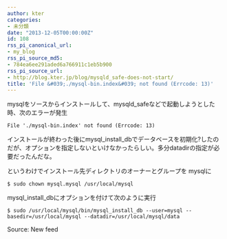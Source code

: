 ```yaml
---
author: kter
categories:
- 未分類
date: "2013-12-05T00:00:00Z"
id: 108
rss_pi_canonical_url:
- my_blog
rss_pi_source_md5:
- 784ea6ee291aded6a766911c1eb5b900
rss_pi_source_url:
- http://blog.kter.jp/blog/mysqld_safe-does-not-start/
title: 'File &#039;./mysql-bin.index&#039; not found (Errcode: 13)'
---
```

mysqlをソースからインストールして、mysqld_safeなどで起動しようとした時、次のエラーが発生

<div class="highlight">
  <pre><code class="language-">File './mysql-bin.index' not found (Errcode: 13)
</code></pre>
</div>

インストールが終わった後にmysql_install_dbでデータベースを初期化?したのだが、オプションを指定しないといけなかったらしい。多分datadirの指定が必要だったんだな。

というわけでインストール先ディレクトリのオーナーとグループを mysqlに

<div class="highlight">
  <pre><code class="language-">$ sudo chown mysql.mysql /usr/local/mysql
</code></pre>
</div>

mysql_install_dbにオプションを付けて次のように実行

<div class="highlight">
  <pre><code class="language-">$ sudo /usr/local/mysql/bin/mysql_install_db --user=mysql --basedir=/usr/local/mysql --datadir=/usr/local/mysql/data
</code></pre>
</div>

Source: New feed